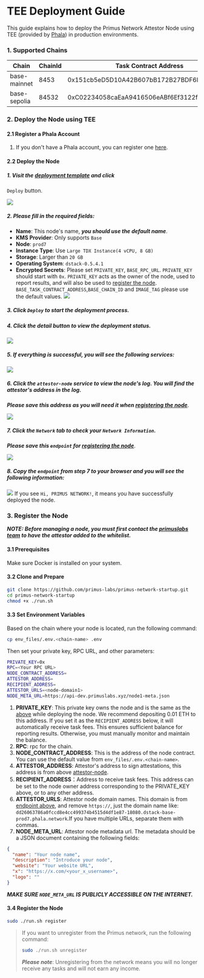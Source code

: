 # TEE Deployment Guide

This guide explains how to deploy the Primus Network Attestor Node using TEE (provided
by [Phala](https://cloud.phala.network/dashboard)) in production environments.

### 1. Supported Chains

| Chain        | ChainId | Task Contract Address                      | Support | 
|--------------|---------|--------------------------------------------|---------|
| base-mainnet | 8453    | 0x151cb5eD5D10A42B607bB172B27BDF6F884b9707 | ✅       |
| base-sepolia | 84532   | 0xC02234058caEaA9416506eABf6Ef3122fCA939E8 | ✅       |

### 2. Deploy the Node using TEE

#### 2.1 Register a Phala Account

1. If you don't have a Phala account, you can register one [here](https://cloud.phala.network/register).

#### 2.2 Deploy the Node

##### 1. Visit the [deployment template](https://cloud.phala.network/templates/primus-attestor-node) and click
`Deploy` button.

![](images/template_deploy_start.png)

##### 2. Please fill in the required fields:

- **Name**: This node's name, ***you should use the default name***.
- **KMS Provider**: Only supports `Base`
- **Node**: `prod7`
- **Instance Type**: Use `Large TDX Instance(4 vCPU, 8 GB)`
- **Storage**: Larger than `20 GB`
- **Operating System**: `dstack-0.5.4.1`
- **Encrypted Secrets**: Please set `PRIVATE_KEY`, `BASE_RPC_URL`. `PRIVATE_KEY` should start with `0x`. `PRIVATE_KEY`
  acts as the owner of the node, used to report results, and will also be used
  to [register the node](#3-register-the-node). `BASE_TASK_CONTRACT_ADDRESS`,`BASE_CHAIN_ID` and `IMAGE_TAG` please use
  the default values.
  ![](images/deploy-parameters.png)

##### 3. Click `Deploy` to start the deployment process.

##### 4. Click the detail button to view the deployment status.

![](images/click_detail.png)

##### 5. If everything is successful, you will see the following services:

![](images/start_success.png)

##### 6. Click the `attestor-node` service to view the node's log. You will find the attestor's address in the log.
***Please save this address as you will need it when [registering the node](#3-register-the-node)***.

![](images/attestor_address.png)

##### 7. Click the `Network` tab to check your `Network Information`.
***Please save this `endpoint`  for [registering the node](#3-register-the-node)***.

![](images/endpoint.png)

##### 8. Copy the `endpoint` from step 7 to your browser and you will see the following information:

![](images/endpoint-success.png)
If you see `Hi, PRIMUS NETWORK!`, it means you have successfully deployed the node.

### 3. Register the Node

>
***NOTE: Before managing a node, you must first contact the [primuslabs team](https://discord.gg/YxJftNRxhh) to have the
attestor added to the whitelist.***

#### 3.1 Prerequisites

Make sure Docker is installed on your system.

#### 3.2 Clone and Prepare

```bash
git clone https://github.com/primus-labs/primus-network-startup.git
cd primus-network-startup
chmod +x ./run.sh
```

#### 3.3 Set Environment Variables

Based on the chain where your node is located, run the following command:

```bash
cp env_files/.env.<chain-name> .env
```

Then set your private key, RPC URL, and other parameters:

```bash
PRIVATE_KEY=0x
RPC=<Your RPC URL>
NODE_CONTRACT_ADDRESS=
ATTESTOR_ADDRESS=
RECIPIENT_ADDRESS=
ATTESTOR_URLS=<node-domain1>
NODE_META_URL=https://api-dev.primuslabs.xyz/node1-meta.json
```

1. **PRIVATE_KEY**: This private key owns the node and is the same as the [above](#2-please-fill-in-the-required-fields)
   while deploying the node. We recommend depositing 0.01 ETH to this address. If you set it as the `RECIPIENT_ADDRESS`
   below, it will automatically receive task fees. This ensures sufficient balance for reporting results. Otherwise, you
   must manually monitor and maintain the balance.
2. **RPC**: rpc for the chain.
3. **NODE_CONTRACT_ADDRESS**:  This is the address of the node contract. You can use the default value from
   `env_files/.env.<chain-name>`.
4. **ATTESTOR_ADDRESS**: Attestor's address to sign attestations, this address is from
   above [attestor-node](#6-click-the-attestor-node-service-to-view-the-nodes-log-you-will-find-the-attestors-address-in-the-log-please-save-this-address-as-you-will-need-it-when-registering-the-node).
5. **RECIPIENT_ADDRESS**：Address to receive task fees. This address can be set to the node owner address corresponding
   to the PRIVATE_KEY above, or to any other address.
6. **ATTESTOR_URLS**: Attestor node domain names. This domain is
   from [endpoint above](#7-click-the-network-tab-to-check-your-network-information-please-save-this-endpoint--for-registering-the-node),
   and remove `https://`, just the domain name like:
   `dd26063786a0fccd8e4cc499374b4515d4df1e87-18080.dstack-base-prod7.phala.network`.If you have multiple URLs, separate
   them with commas.
7. **NODE_META_URL**: Attestor node metadata url. The metadata should be a JSON document containing the following
   fields:

```json
{
  "name": "Your node name",
  "description": "Introduce your node",
  "website": "Your website URL",
  "x": "https://x.com/<your_x_username>",
  "logo": ""
}
```

***MAKE SURE `NODE_META_URL` IS PUBLICLY ACCESSIBLE ON THE INTERNET.***

#### 3.4 Register the Node

```bash
sudo ./run.sh register
```

> If you want to unregister from the Primus network, run the following command:
>```bash
>sudo ./run.sh unregister
>```
> ***Please note***: Unregistering from the network means you will no longer receive any tasks and will not earn any
> income.

